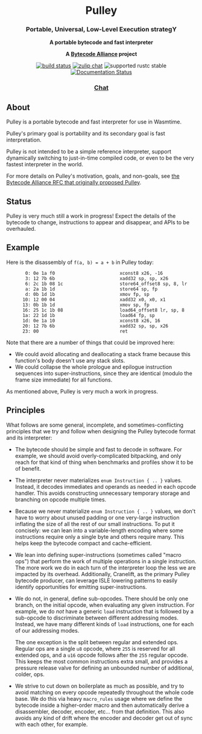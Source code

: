 <div align="center">
  <h1>Pulley</h1>

  <h3>Portable, Universal, Low-Level Execution strategY</h3>

  <p>
    <strong>A portable bytecode and fast interpreter</strong>
  </p>

  <strong>A <a href="https://bytecodealliance.org/">Bytecode Alliance</a> project</strong>

  <p>
    <a href="https://github.com/bytecodealliance/wasmtime/actions?query=workflow%3ACI"><img src="https://github.com/bytecodealliance/wasmtime/workflows/CI/badge.svg" alt="build status" /></a>
    <a href="https://bytecodealliance.zulipchat.com/#narrow/stream/217126-wasmtime"><img src="https://img.shields.io/badge/zulip-join_chat-brightgreen.svg" alt="zulip chat" /></a>
    <img src="https://img.shields.io/badge/rustc-stable+-green.svg" alt="supported rustc stable" />
    <a href="https://docs.rs/pulley-interpreter"><img src="https://docs.rs/pulley-interpreter/badge.svg" alt="Documentation Status" /></a>
  </p>

  <h3>
    <a href="https://bytecodealliance.zulipchat.com/#narrow/stream/217126-wasmtime">Chat</a>
  </h3>
</div>

## About

Pulley is a portable bytecode and fast interpreter for use in Wasmtime.

Pulley's primary goal is portability and its secondary goal is fast
interpretation.

Pulley is not intended to be a simple reference interpreter, support dynamically
switching to just-in-time compiled code, or even to be the very fastest
interpreter in the world.

For more details on Pulley's motivation, goals, and non-goals, see [the Bytecode
Alliance RFC that originally proposed Pulley][rfc].

[rfc]: https://github.com/bytecodealliance/rfcs/blob/main/accepted/pulley.md

## Status

Pulley is very much still a work in progress! Expect the details of the bytecode
to change, instructions to appear and disappear, and APIs to be overhauled.

## Example

Here is the disassembly of `f(a, b) = a + b` in Pulley today:

```
       0: 0e 1a f0                        xconst8 x26, -16
       3: 12 7b 6b                        xadd32 sp, sp, x26
       6: 2c 1b 08 1c                     store64_offset8 sp, 8, lr
       a: 2a 1b 1d                        store64 sp, fp
       d: 0b 1d 1b                        xmov fp, sp
      10: 12 00 04                        xadd32 x0, x0, x1
      13: 0b 1b 1d                        xmov sp, fp
      16: 25 1c 1b 08                     load64_offset8 lr, sp, 8
      1a: 22 1d 1b                        load64 fp, sp
      1d: 0e 1a 10                        xconst8 x26, 16
      20: 12 7b 6b                        xadd32 sp, sp, x26
      23: 00                              ret
```

Note that there are a number of things that could be improved here:

* We could avoid allocating and deallocating a stack frame because this function's
  body doesn't use any stack slots.
* We could collapse the whole prologue and epilogue instruction sequences into
  super-instructions, since they are identical (modulo the frame size immediate)
  for all functions.

As mentioned above, Pulley is very much a work in progress.

## Principles

What follows are some general, incomplete, and sometimes-conflicting principles
that we try and follow when designing the Pulley bytecode format and its
interpreter:

* The bytecode should be simple and fast to decode in software. For example, we
  should avoid overly-complicated bitpacking, and only reach for that kind of
  thing when benchmarks and profiles show it to be of benefit.

* The interpreter never materializes `enum Instruction { .. }` values. Instead,
  it decodes immediates and operands as needed in each opcode handler. This
  avoids constructing unnecessary temporary storage and branching on opcode
  multiple times.

* Because we never materialize `enum Instruction { .. }` values, we don't have
  to worry about unused padding or one very-large instruction inflating the size
  of all the rest of our small instructions. To put it concisely: we can lean
  into a variable-length encoding where some instructions require only a single
  byte and others require many. This helps keep the bytecode compact and
  cache-efficient.

* We lean into defining super-instructions (sometimes called "macro ops") that
  perform the work of multiple operations in a single instruction. The more work
  we do in each turn of the interpreter loop the less we are impacted by its
  overhead. Additionally, Cranelift, as the primary Pulley bytecode producer,
  can leverage ISLE lowering patterns to easily identify opportunities for
  emitting super-instructions.

* We do not, in general, define sub-opcodes. There should be only one branch, on
  the initial opcode, when evaluating any given instruction. For example, we do
  *not* have a generic `load` instruction that is followed by a sub-opcode to
  discriminate between different addressing modes. Instead, we have many
  different kinds of `load` instructions, one for each of our addressing modes.

  The one exception is the split between regular and extended ops. Regular ops
  are a single `u8` opcode, where `255` is reserved for all extended ops, and a
  `u16` opcode follows after the `255` regular opcode. This keeps the most
  common instructions extra small, and provides a pressure release valve for
  defining an unbounded number of additional, colder, ops.

* We strive to cut down on boilerplate as much as possible, and try to avoid
  matching on every opcode repeatedly throughout the whole code base. We do this
  via heavy `macro_rules` usage where we define the bytecode inside a
  higher-order macro and then automatically derive a disassembler, decoder,
  encoder, etc... from that definition. This also avoids any kind of drift where
  the encoder and decoder get out of sync with each other, for example.
